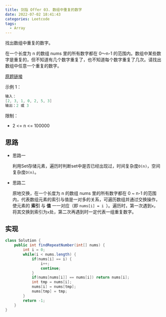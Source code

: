 ```yaml
---
title: 剑指 Offer 03. 数组中重复的数字
date: 2022-07-02 18:41:43
categories: Leetcode
tags:
  - Array
---
```


找出数组中重复的数字。

在一个长度为 n 的数组 nums 里的所有数字都在 0～n-1 的范围内。数组中某些数字是重复的，但不知道有几个数字重复了，也不知道每个数字重复了几次。请找出数组中任意一个重复的数字。

[原题链接](https://leetcode.cn/problems/shu-zu-zhong-zhong-fu-de-shu-zi-lcof)

<!--more-->

示例 1：

```java
输入：
[2, 3, 1, 0, 2, 5, 3]
输出：2 或 3 
```




限制：

- 2 <= n <= 100000

## 思路

- 思路一

  利用Set存储元素，遍历时判断set中是否已经出现过，时间复杂度`O(n)`，空间复杂度`O(n)`。

- 思路二

  原地交换，在一个长度为 n 的数组 nums 里的所有数字都在 0 ~ n-1 的范围内，代表数组元素的索引与值是一对多的关系，可遍历数组并通过交换操作，使元素的 **索引** 与 **值** 一一对应（即 `nums[i] = i `）。遍历时，第一次遇到`x`，将其交换到索引为`x`处，第二次再遇到时一定代表一组重复数字。

## 实现

```java
class Solution {
    public int findRepeatNumber(int[] nums) {
        int i = 0;
        while(i < nums.length) {
            if(nums[i] == i) {
                i++;
                continue;
            }
            if(nums[nums[i]] == nums[i]) return nums[i];
            int tmp = nums[i];
            nums[i] = nums[tmp];
            nums[tmp] = tmp;
        }
        return -1;
    }
}
```

